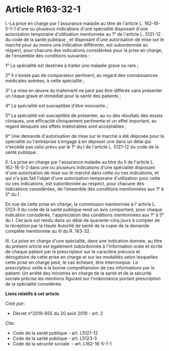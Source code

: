 # Article R163-32-1

I.-La prise en charge par l'assurance maladie au titre de l'article L. 162-16-5-1-1 d'une ou plusieurs indications d'une
spécialité disposant d'une autorisation temporaire d'utilisation mentionnée au  1° de l'article L. 5121-12 du code de la
santé publique , et disposant d'une autorisation de mise sur le marché pour au moins une indication différente, est
subordonnée au respect, pour chacune des indications considérées pour la prise en charge, de l'ensemble des conditions
suivantes : 

1° La spécialité est destinée à traiter une maladie grave ou rare ; 

2° Il n'existe pas de comparateur pertinent, au regard des connaissances médicales avérées, à cette spécialité ; 

3° La mise en œuvre du traitement ne peut pas être différée sans présenter un risque grave et immédiat pour la santé des
patients ; 

4° La spécialité est susceptible d'être innovante ; 

5° La spécialité est susceptible de présenter, au vu des résultats des essais cliniques, une efficacité cliniquement
pertinente et un effet important, au regard desquels ses effets indésirables sont acceptables ; 

6° Une demande d'autorisation de mise sur le marché a été déposée pour la spécialité ou l'entreprise s'engage à en déposer
une dans un délai qui n'excède pas celui prévu par le  1° du I de l'article L. 5121-12 du code de la santé publique . 

II.-La prise en charge par l'assurance maladie au titre du II de l'article L. 162-16-5-2 dans une ou plusieurs indications
d'une spécialité disposant d'une autorisation de mise sur le marché dans cette ou ces indications, et qui n'a pas fait
l'objet d'une autorisation temporaire d'utilisation pour cette ou ces indications, est subordonnée au respect, pour chacune
des indications considérées, de l'ensemble des conditions mentionnées aux 1° à 5° du I. 

En vue de cette prise en charge, la commission mentionnée à l' article L. 5123-3 du code de la santé publique  rend un avis
comportant, pour chaque indication considérée, l'appréciation des conditions mentionnées aux 1° à 5° du I. Cet avis est rendu
dans un délai de quarante-cinq jours à compter de la réception par la Haute Autorité de santé de la copie de la demande
complète mentionnée au III du R. 163-32. 

III.-La prise en charge d'une spécialité, dans une indication donnée, au titre du présent article est également subordonnée à
l'information orale et écrite de chaque patient par le prescripteur sur le caractère précoce et dérogatoire de cette prise en
charge et sur les modalités selon lesquelles cette prise en charge peut, le cas échéant, être interrompue. Le prescripteur
veille à la bonne compréhension de ces informations par le patient. Un arrêté des ministres en charge de la santé et de la
sécurité sociale précise les mentions figurant sur l'ordonnance portant prescription de la spécialité considérée.

**Liens relatifs à cet article**

_Créé par_:

  - Décret n°2019-855 du 20 août 2019 - art. 2

_Cite_:

  - Code de la santé publique - art. L5121-12
  - Code de la santé publique - art. L5123-3
  - Code de la sécurité sociale. - art. L162-16-5-1-1
